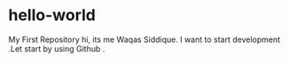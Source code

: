 # hello-world
My First Repository
hi, its me Waqas Siddique. I want to start development .Let start by using Github .

